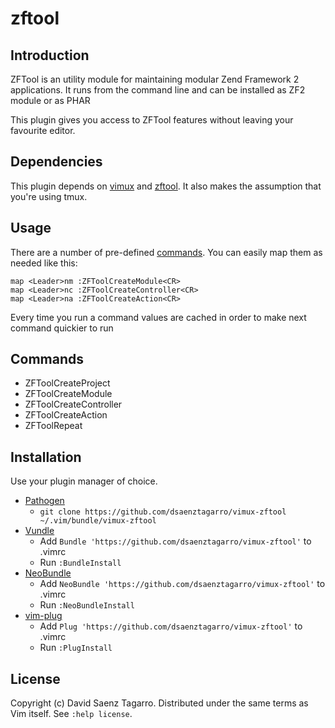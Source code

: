 # zftool

## Introduction

ZFTool is an utility module for maintaining modular Zend Framework 2
applications. It runs from the command line and can be installed as ZF2 module
or as PHAR

This plugin gives you access to ZFTool features without leaving your favourite
editor.

## Dependencies

This plugin depends on [vimux][1] and [zftool][2]. It also makes the assumption
that you're using tmux.

## Usage

There are a number of pre-defined [commands](#commands). You can easily map
them as needed like this:

    map <Leader>nm :ZFToolCreateModule<CR>
    map <Leader>nc :ZFToolCreateController<CR>
    map <Leader>na :ZFToolCreateAction<CR>

Every time you run a command values are cached in order to make next command
quickier to run

## Commands

* ZFToolCreateProject
* ZFToolCreateModule
* ZFToolCreateController
* ZFToolCreateAction
* ZFToolRepeat

## Installation

Use your plugin manager of choice.

- [Pathogen][3]
  - `git clone https://github.com/dsaenztagarro/vimux-zftool ~/.vim/bundle/vimux-zftool`
- [Vundle][4]
  - Add `Bundle 'https://github.com/dsaenztagarro/vimux-zftool'` to .vimrc
  - Run `:BundleInstall`
- [NeoBundle][5]
  - Add `NeoBundle 'https://github.com/dsaenztagarro/vimux-zftool'` to .vimrc
  - Run `:NeoBundleInstall`
- [vim-plug][6]
  - Add `Plug 'https://github.com/dsaenztagarro/vimux-zftool'` to .vimrc
  - Run `:PlugInstall`

## License

Copyright (c) David Saenz Tagarro.  Distributed under the same terms as Vim itself.
See `:help license`.

[1]: https://github.com/benmills/vimux
[2]: https://github.com/zendframework/ZFTool
[3]: https://github.com/tpope/vim-pathogen
[4]: https://github.com/gmarik/vundle
[5]: https://github.com/Shougo/neobundle.vim
[6]: https://github.com/junegunn/vim-plug

